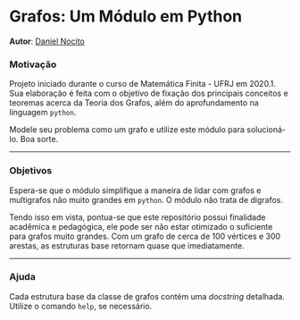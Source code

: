 # Grafos: Um Módulo em Python

__Autor__: [Daniel Nocito](https://github.com/d-nct)

### Motivação

Projeto iniciado durante o curso de Matemática Finita - UFRJ em 2020.1. Sua elaboração é feita com o objetivo de fixação dos principais conceitos e teoremas acerca da Teoria dos Grafos, além do aprofundamento na linguagem `python`.

Modele seu problema como um grafo e utilize este módulo para solucioná-lo. Boa sorte.



-----

### Objetivos

Espera-se que o módulo simplifique a maneira de lidar com grafos e multigrafos não muito grandes em `python`. O módulo não trata de digrafos.

Tendo isso em vista, pontua-se que este repositório possui finalidade acadêmica e pedagógica, ele pode ser não estar otimizado o suficiente para grafos muito grandes. Com um grafo de cerca de 100 vértices e 300 arestas, as estruturas base retornam quase que imediatamente.



 ----- 

### Ajuda

Cada estrutura base da classe de grafos contém uma _docstring_ detalhada. Utilize o comando `help`, se necessário.
